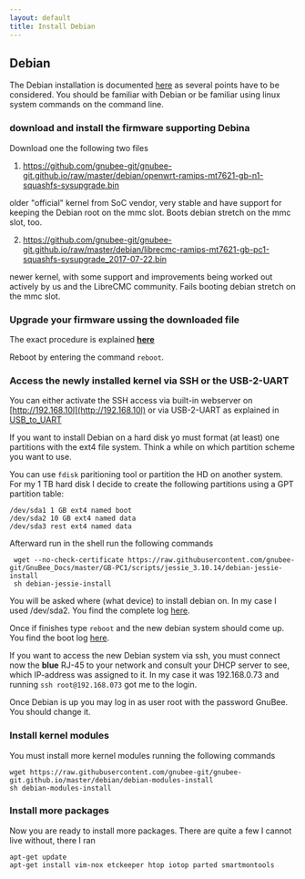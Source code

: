 ```yaml
---
layout: default
title: Install Debian
---
```


## Debian

The Debian installation is documented [here](install_debian.html) as several points have to be considered.
You should be familiar with Debian or be familiar using linux system commands on the command line.


### download and install the firmware supporting Debina

Download one the following two files

1. https://github.com/gnubee-git/gnubee-git.github.io/raw/master/debian/openwrt-ramips-mt7621-gb-n1-squashfs-sysupgrade.bin

older "official" kernel from SoC vendor, very stable and have support for keeping the Debian root on the mmc slot. Boots debian stretch on the mmc slot, too.

2. https://github.com/gnubee-git/gnubee-git.github.io/raw/master/debian/librecmc-ramips-mt7621-gb-pc1-squashfs-sysupgrade_2017-07-22.bin
  
newer kernel, with some support and improvements being worked out actively by us and the LibreCMC community. Fails booting debian stretch on the mmc slot.

### Upgrade your firmware ussing the downloaded file

The exact procedure is explained **[here](install_firmware.html)**

Reboot by entering the command `reboot`.

### Access the newly installed kernel via SSH or the USB-2-UART

You can either activate the SSH access via built-in webserver on [http://192.168.10l](http://192.168.10l) or via  USB-2-UART 
as explained in [USB_to_UART](/USB_to_UART/README.html)

If you want to install Debian on a hard disk yo must format (at least) one partitions with the ext4 file system. Think a while on which partition scheme you want to use.

You can use `fdisk` paritioning tool or partition the HD on another system. For my 1 TB hard disk I decide to create the following partitions using a GPT partition table:

    /dev/sda1 1 GB ext4 named boot
    /dev/sda2 10 GB ext4 named data
    /dev/sda3 rest ext4 named data

Afterward run in the shell run the following commands

     wget --no-check-certificate https://raw.githubusercontent.com/gnubee-git/GnuBee_Docs/master/GB-PC1/scripts/jessie_3.10.14/debian-jessie-install
     sh debian-jessie-install

You will be asked where (what device) to install debian on. In my case I used /dev/sda2. You find the complete log [here](logs/install_debian.log).

Once  if finishes type `reboot` and the new debian system should come up. You find the boot log [here](logs/boot_debian.log).

If you want to access the new Debian system via ssh, you must connect now the **blue** RJ-45 to your network and consult your DHCP server to see, which IP-address was assigned to it. In my case it was 192.168.0.73 and running `ssh root@192.168.073` got me to the login.

Once Debian is up you may log in as user root with the password GnuBee. You should change it. 

### Install kernel modules

You must install more kernel modules running the following commands

    wget https://raw.githubusercontent.com/gnubee-git/gnubee-git.github.io/master/debian/debian-modules-install
    sh debian-modules-install

### Install more packages

Now you are ready to install more packages. There are quite a few I cannot live without, there I ran

    apt-get update
    apt-get install vim-nox etckeeper htop iotop parted smartmontools
